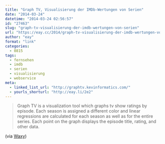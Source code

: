 ```yaml
---
title: "Graph TV, Visualisierung der IMDb-Wertungen von Serien"
date: "2014-03-24"
datetime: "2014-03-24 02:56:57"
id: "27463"
slug: "graph-tv-visualisierung-der-imdb-wertungen-von-serien"
url: "https://eay.cc/2014/graph-tv-visualisierung-der-imdb-wertungen-von-serien/"
author: "eay"
format: "link"
categories:
  - 0815
tags:
  - fernsehen
  - imdb
  - serien
  - visualisierung
  - webservice
meta:
  - linked_list_url: "http://graphtv.kevinformatics.com/"
  - yourls_shorturl: "http://eay.li/2e2"
---
```


> Graph TV is a visualization tool which graphs tv show ratings by episode. Each season is assigned a different color and linear regressions are calculated for each season as well as for the entire series. Each point on the graph displays the episode title, rating, and other data.

(via [Waxy](http://waxy.org/links))
